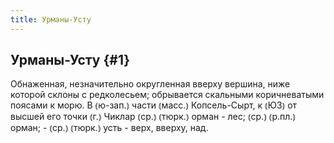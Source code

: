 ```yaml
---
title: Урманы-Усту
---
```

## Урманы-Усту {#1}

Обнаженная, незначительно округленная вверху вершина, ниже которой склоны с редколесьем; обрывается скальными коричневатыми поясами к морю. В ⦅ю-зап.⦆ части ⦅масс.⦆ Копсель-Сырт, к ⦅ЮЗ⦆ от высшей его точки ⦅г.⦆ Чиклар ⦅ср.⦆ ⦅тюрк.⦆ орман - лес; ⦅ср.⦆ ⦅р.пл.⦆ орман; - ⦅ср.⦆ ⦅тюрк.⦆ усть - верх, вверху, над.
